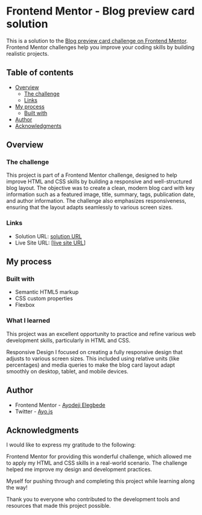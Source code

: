 # Frontend Mentor - Blog preview card solution

This is a solution to the [Blog preview card challenge on Frontend Mentor](https://www.frontendmentor.io/challenges/blog-preview-card-ckPaj01IcS). Frontend Mentor challenges help you improve your coding skills by building realistic projects.

## Table of contents

- [Overview](#overview)
  - [The challenge](#the-challenge)
  - [Links](#links)
- [My process](#my-process)
  - [Built with](#built-with)
- [Author](#author)
- [Acknowledgments](#acknowledgments)

## Overview

### The challenge

This project is part of a Frontend Mentor challenge, designed to help improve HTML and CSS skills by building a responsive and well-structured blog layout. The objective was to create a clean, modern blog card with key information such as a featured image, title, summary, tags, publication date, and author information. The challenge also emphasizes responsiveness, ensuring that the layout adapts seamlessly to various screen sizes.

### Links

- Solution URL: [solution URL]([)
- Live Site URL: [[live site URL](https://goodboy619.github.io/blog-preview-card/)]

## My process

### Built with

- Semantic HTML5 markup
- CSS custom properties
- Flexbox

### What I learned

This project was an excellent opportunity to practice and refine various web development skills, particularly in HTML and CSS.

Responsive Design
I focused on creating a fully responsive design that adjusts to various screen sizes. This included using relative units (like percentages) and media queries to make the blog card layout adapt smoothly on desktop, tablet, and mobile devices.

## Author

- Frontend Mentor - [Ayodeji Elegbede](https://www.frontendmentor.io/profile/Goodboy619)
- Twitter - [Ayo.js](https://www.X.com/@_ayothegreat)

## Acknowledgments

I would like to express my gratitude to the following:

Frontend Mentor for providing this wonderful challenge, which allowed me to apply my HTML and CSS skills in a real-world scenario. The challenge helped me improve my design and development practices.

Myself for pushing through and completing this project while learning along the way!

Thank you to everyone who contributed to the development tools and resources that made this project possible.
#
